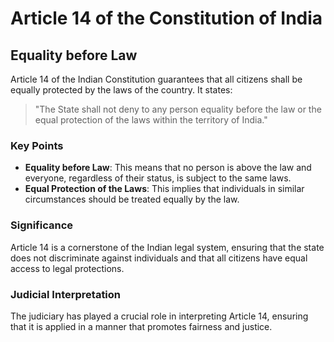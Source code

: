# Article 14 of the Constitution of India

## Equality before Law

Article 14 of the Indian Constitution guarantees that all citizens shall be equally protected by the laws of the country. It states:

> "The State shall not deny to any person equality before the law or the equal protection of the laws within the territory of India."

### Key Points

- **Equality before Law**: This means that no person is above the law and everyone, regardless of their status, is subject to the same laws.
- **Equal Protection of the Laws**: This implies that individuals in similar circumstances should be treated equally by the law.

### Significance

Article 14 is a cornerstone of the Indian legal system, ensuring that the state does not discriminate against individuals and that all citizens have equal access to legal protections.

### Judicial Interpretation

The judiciary has played a crucial role in interpreting Article 14, ensuring that it is applied in a manner that promotes fairness and justice.
